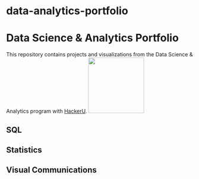 # data-analytics-portfolio

# Data Science & Analytics Portfolio

This repository contains projects and visualizations from
the Data Science & Analytics program with
[HackerU](https://hackerusa.com/).
<img
src="https://github.com/wiazur/data-analytics-portfolio/b
lob/main/hackeru-logo.png" width="150"/>

## SQL

## Statistics

## Visual Communications
